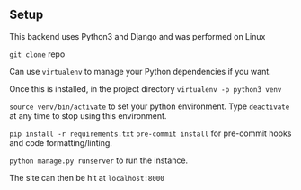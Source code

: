 ## Setup

This backend uses Python3 and Django and was performed on Linux

`git clone` repo

Can use `virtualenv` to manage your Python dependencies if you want.

Once this is installed, in the project directory `virtualenv -p python3 venv`

`source venv/bin/activate` to set your python environment. Type `deactivate` at any time to stop using this environment.

`pip install -r requirements.txt`
`pre-commit install` for pre-commit hooks and code formatting/linting.

`python manage.py runserver` to run the instance.

The site can then be hit at `localhost:8000`

